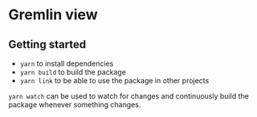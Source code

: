 # Gremlin view

## Getting started

- `yarn` to install dependencies
- `yarn build` to build the package
- `yarn link` to be able to use the package in other projects

`yarn watch` can be used to watch for changes and continuously build the package whenever something changes.

